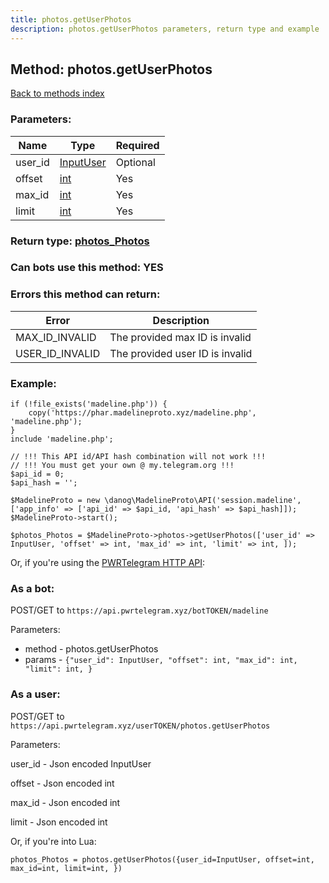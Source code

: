 ```yaml
---
title: photos.getUserPhotos
description: photos.getUserPhotos parameters, return type and example
---
```

## Method: photos.getUserPhotos  
[Back to methods index](index.md)


### Parameters:

| Name     |    Type       | Required |
|----------|---------------|----------|
|user\_id|[InputUser](../types/InputUser.md) | Optional|
|offset|[int](../types/int.md) | Yes|
|max\_id|[int](../types/int.md) | Yes|
|limit|[int](../types/int.md) | Yes|


### Return type: [photos\_Photos](../types/photos_Photos.md)

### Can bots use this method: **YES**


### Errors this method can return:

| Error    | Description   |
|----------|---------------|
|MAX_ID_INVALID|The provided max ID is invalid|
|USER_ID_INVALID|The provided user ID is invalid|


### Example:


```
if (!file_exists('madeline.php')) {
    copy('https://phar.madelineproto.xyz/madeline.php', 'madeline.php');
}
include 'madeline.php';

// !!! This API id/API hash combination will not work !!!
// !!! You must get your own @ my.telegram.org !!!
$api_id = 0;
$api_hash = '';

$MadelineProto = new \danog\MadelineProto\API('session.madeline', ['app_info' => ['api_id' => $api_id, 'api_hash' => $api_hash]]);
$MadelineProto->start();

$photos_Photos = $MadelineProto->photos->getUserPhotos(['user_id' => InputUser, 'offset' => int, 'max_id' => int, 'limit' => int, ]);
```

Or, if you're using the [PWRTelegram HTTP API](https://pwrtelegram.xyz):

### As a bot:

POST/GET to `https://api.pwrtelegram.xyz/botTOKEN/madeline`

Parameters:

* method - photos.getUserPhotos
* params - `{"user_id": InputUser, "offset": int, "max_id": int, "limit": int, }`



### As a user:

POST/GET to `https://api.pwrtelegram.xyz/userTOKEN/photos.getUserPhotos`

Parameters:

user_id - Json encoded InputUser

offset - Json encoded int

max_id - Json encoded int

limit - Json encoded int




Or, if you're into Lua:

```
photos_Photos = photos.getUserPhotos({user_id=InputUser, offset=int, max_id=int, limit=int, })
```

